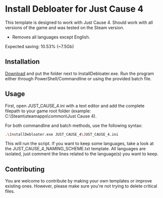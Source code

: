 # Install Debloater for Just Cause 4

This template is designed to work with Just Cause 4. Should work with all versions of the game and was tested on the Steam version. 
- Removes all languages except English.

Expected saving: 10.53% (~7.5Gb)

## Installation

[Download](https://github.com/neatodev/InstallDebloater/blob/main/templates/JUST_CAUSE_4/JUST_CAUSE_4.zip) and put the folder next to InstallDebloater.exe. Run the program either through PowerShell/Commandline or using the provided batch file.

## Usage

First, open JUST_CAUSE_4.ini with a text editor and add the complete filepath to your game root folder (example: C:\Steam\steamapps\common\Just Cause 4).

For both commandline and batch methods, use the following syntax:

```bash
.\InstallDebloater.exe JUST_CAUSE_4\JUST_CAUSE_4.ini
```
This will run the script.
If you want to keep some languages, take a look at the JUST_CAUSE_4_NAMING_SCHEME.txt template. All languages are isolated, just comment the lines related to the language(s) you want to keep. 

## Contributing
You are welcome to contribute by making your own templates or improve existing ones. However, please make sure you're not trying to delete critical files. 